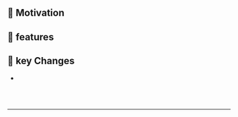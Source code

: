 <!-- 🍕 [branchName] : 간단한 대제목
//동기
-->
## 🍞 Motivation
<!--//test 컴포넌트를 만들었는데, 이러이러해서 만들었습니다. -->


## 🍪 features

<!--//기존 코드에서 바꾼점 -->
## 🔑 key Changes 
-


<br>
<br>
<hr>
